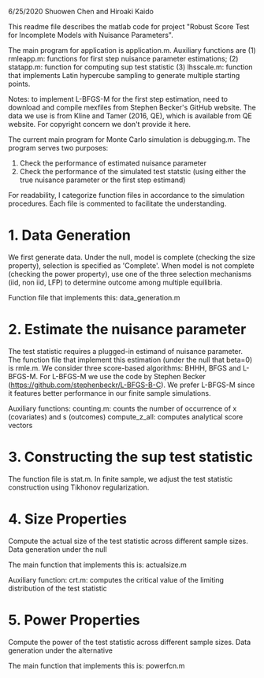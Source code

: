 6/25/2020 Shuowen Chen and Hiroaki Kaido

This readme file describes the matlab code for project "Robust Score Test for Incomplete Models with Nuisance Parameters". 

The main program for application is application.m. Auxiliary functions are (1) rmleapp.m: functions for first step nuisance parameter estimations; (2) statapp.m: function for computing sup test statistic (3) lhsscale.m: function that implements Latin hypercube sampling to generate multiple starting points. 

Notes: to implement L-BFGS-M for the first step estimation, need to download and compile mexfiles from Stephen Becker's GitHub website. The data we use is from Kline and Tamer (2016, QE), which is available from QE website. For copyright concern we don't provide it here. 

The current main program for Monte Carlo simulation is debugging.m. The program serves two purposes:
1. Check the performance of estimated nuisance parameter
2. Check the performance of the simulated test statstic (using either the true nuisance parameter or the first step estimand)

For readability, I categorize function files in accordance to the simulation procedures. Each file is commented to facilitate the understanding. 


# 1. Data Generation
We first generate data. Under the null, model is complete (checking the size property), selection is specified as 'Complete'. When model is not complete (checking the power property), use one of the three selection mechanisms (iid, non iid, LFP) to determine outcome among multiple equilibria. 

Function file that implements this: data_generation.m

# 2. Estimate the nuisance parameter
The test statistic requires a plugged-in estimand of nuisance parameter. The function file that implement this estimation (under the null that beta=0) is rmle.m. We consider three score-based algorithms: BHHH, BFGS and L-BFGS-M. For L-BFGS-M we use the code by Stephen Becker (https://github.com/stephenbeckr/L-BFGS-B-C). We prefer L-BFGS-M since it features better performance in our finite sample simulations. 

Auxiliary functions:
   counting.m: counts the number of occurrence of x (covariates) and s (outcomes)
   compute_z_all: computes analytical score vectors
   
# 3. Constructing the sup test statistic
The function file is stat.m. In finite sample, we adjust the test statistic construction using Tikhonov regularization. 

# 4. Size Properties
Compute the actual size of the test statistic across different sample sizes. Data generation under the null

The main function that implements this is: actualsize.m

Auxiliary function:
crt.m: computes the critical value of the limiting distribution of the test statistic

# 5. Power Properties
Compute the power of the test statistic across different sample sizes. Data generation under the alternative

The main function that implements this is: powerfcn.m


